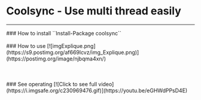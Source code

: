 # Coolsync - Use multi thread easily 
<hr/>
### How to install
``Install-Package coolsync``
<br/>
<br/>
### How to use
[![imgExplique.png](https://s9.postimg.org/af669lcvz/img_Explique.png)](https://postimg.org/image/njbqma4xn/)
<br/>
<br/>
<br/>
<br/>
### See operating
[![Click to see full video](https://i.imgsafe.org/c230969476.gif)](https://youtu.be/eGHWdPPsD4E)
